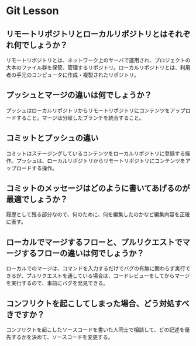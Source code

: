 # Git Lesson

## リモートリポジトリとローカルリポジトリとはそれぞれ何でしょうか？

リモートリポジトリとは、ネットワーク上のサーバで運用され、プロジェクトの大本のファイル群を保管、管理するリポジトリ。ローカルリポジトリとは、利用者の手元のコンピュータに作成・複製されたリポジトリ。

## プッシュとマージの違いは何でしょうか？

プッシュはローカルリポジトリからリモートリポジトリにコンテンツをアップロードすること。マージは分岐したブランチを統合すること。

## コミットとプッシュの違い

コミットはステージングしているコンテンツをローカルリポジトリに登録する操作。プッシュは、ローカルリポジトリからリモートリポジトリにコンテンツをアップロードする操作。

## コミットのメッセージはどのように書いてあげるのが最適でしょうか？

履歴として残る部分なので、何のために、何を編集したのかなど編集内容を正確に表す。

## ローカルでマージするフローと、プルリクエストでマージするフローの違いは何でしょうか？

ローカルでのマージは、コマンドを入力するだけでバグの有無に関わらず実行できるが、プルリクエストを通している場合は、コードレビューをしてからマージを実行するので、事前にバグを発見できる。

## コンフリクトを起こしてしまった場合、どう対処すべきですか？

コンフリクトを起こしたソースコードを書いた人同士で相談して、どの記述を優先するかを決めて、ソースコードを変更する。
